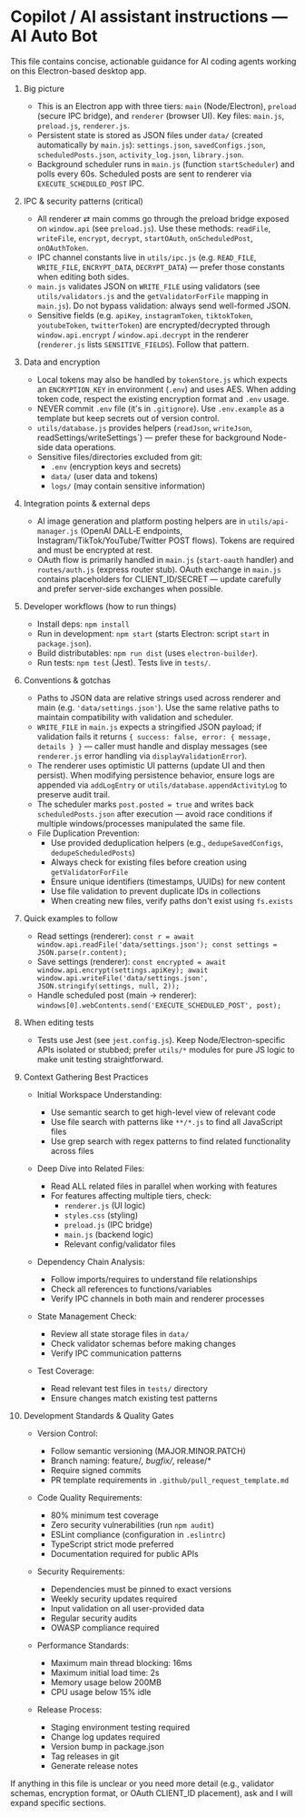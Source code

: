 <!-- .github/copilot-instructions.md -->

# Copilot / AI assistant instructions — AI Auto Bot

This file contains concise, actionable guidance for AI coding agents working on this Electron-based desktop app.

1. Big picture
   - This is an Electron app with three tiers: `main` (Node/Electron), `preload` (secure IPC bridge), and `renderer` (browser UI). Key files: `main.js`, `preload.js`, `renderer.js`.
   - Persistent state is stored as JSON files under `data/` (created automatically by `main.js`): `settings.json`, `savedConfigs.json`, `scheduledPosts.json`, `activity_log.json`, `library.json`.
   - Background scheduler runs in `main.js` (function `startScheduler`) and polls every 60s. Scheduled posts are sent to renderer via `EXECUTE_SCHEDULED_POST` IPC.

2. IPC & security patterns (critical)
   - All renderer ⇄ main comms go through the preload bridge exposed on `window.api` (see `preload.js`). Use these methods: `readFile`, `writeFile`, `encrypt`, `decrypt`, `startOAuth`, `onScheduledPost`, `onOAuthToken`.
   - IPC channel constants live in `utils/ipc.js` (e.g. `READ_FILE`, `WRITE_FILE`, `ENCRYPT_DATA`, `DECRYPT_DATA`) — prefer those constants when editing both sides.
   - `main.js` validates JSON on `WRITE_FILE` using validators (see `utils/validators.js` and the `getValidatorForFile` mapping in `main.js`). Do not bypass validation: always send well-formed JSON.
   - Sensitive fields (e.g. `apiKey`, `instagramToken`, `tiktokToken`, `youtubeToken`, `twitterToken`) are encrypted/decrypted through `window.api.encrypt` / `window.api.decrypt` in the renderer (`renderer.js` lists `SENSITIVE_FIELDS`). Follow that pattern.

3. Data and encryption
   - Local tokens may also be handled by `tokenStore.js` which expects an `ENCRYPTION_KEY` in environment (`.env`) and uses AES. When adding token code, respect the existing encryption format and `.env` usage.
   - NEVER commit `.env` file (it's in `.gitignore`). Use `.env.example` as a template but keep secrets out of version control.
   - `utils/database.js` provides helpers (`readJson`, `writeJson`, readSettings/writeSettings`) — prefer these for background Node-side data operations.
   - Sensitive files/directories excluded from git:
     - `.env` (encryption keys and secrets)
     - `data/` (user data and tokens)
     - `logs/` (may contain sensitive information)

4. Integration points & external deps
   - AI image generation and platform posting helpers are in `utils/api-manager.js` (OpenAI DALL‑E endpoints, Instagram/TikTok/YouTube/Twitter POST flows). Tokens are required and must be encrypted at rest.
   - OAuth flow is primarily handled in `main.js` (`start-oauth` handler) and `routes/auth.js` (express router stub). OAuth exchange in `main.js` contains placeholders for CLIENT_ID/SECRET — update carefully and prefer server-side exchanges when possible.

5. Developer workflows (how to run things)
   - Install deps: `npm install`
   - Run in development: `npm start` (starts Electron: script `start` in `package.json`).
   - Build distributables: `npm run dist` (uses `electron-builder`).
   - Run tests: `npm test` (Jest). Tests live in `tests/`.

6. Conventions & gotchas
   - Paths to JSON data are relative strings used across renderer and main (e.g. `'data/settings.json'`). Use the same relative paths to maintain compatibility with validation and scheduler.
   - `WRITE_FILE` in `main.js` expects a stringified JSON payload; if validation fails it returns `{ success: false, error: { message, details } }` — caller must handle and display messages (see `renderer.js` error handling via `displayValidationError`).
   - The renderer uses optimistic UI patterns (update UI and then persist). When modifying persistence behavior, ensure logs are appended via `addLogEntry` or `utils/database.appendActivityLog` to preserve audit trail.
   - The scheduler marks `post.posted = true` and writes back `scheduledPosts.json` after execution — avoid race conditions if multiple windows/processes manipulated the same file.
   - File Duplication Prevention:
     - Use provided deduplication helpers (e.g., `dedupeSavedConfigs`, `dedupeScheduledPosts`)
     - Always check for existing files before creation using `getValidatorForFile`
     - Ensure unique identifiers (timestamps, UUIDs) for new content
     - Use file validation to prevent duplicate IDs in collections
     - When creating new files, verify paths don't exist using `fs.exists`

7. Quick examples to follow
   - Read settings (renderer): `const r = await window.api.readFile('data/settings.json'); const settings = JSON.parse(r.content);`
   - Save settings (renderer): `const encrypted = await window.api.encrypt(settings.apiKey); await window.api.writeFile('data/settings.json', JSON.stringify(settings, null, 2));`
   - Handle scheduled post (main → renderer): `windows[0].webContents.send('EXECUTE_SCHEDULED_POST', post);`

8. When editing tests
   - Tests use Jest (see `jest.config.js`). Keep Node/Electron-specific APIs isolated or stubbed; prefer `utils/*` modules for pure JS logic to make unit testing straightforward.

9. Context Gathering Best Practices
   - Initial Workspace Understanding:
     - Use semantic search to get high-level view of relevant code
     - Use file search with patterns like `**/*.js` to find all JavaScript files
     - Use grep search with regex patterns to find related functionality across files

   - Deep Dive into Related Files:
     - Read ALL related files in parallel when working with features
     - For features affecting multiple tiers, check:
       - `renderer.js` (UI logic)
       - `styles.css` (styling)
       - `preload.js` (IPC bridge)
       - `main.js` (backend logic)
       - Relevant config/validator files

   - Dependency Chain Analysis:
     - Follow imports/requires to understand file relationships
     - Check all references to functions/variables
     - Verify IPC channels in both main and renderer processes

   - State Management Check:
     - Review all state storage files in `data/`
     - Check validator schemas before making changes
     - Verify IPC communication patterns

   - Test Coverage:
     - Read relevant test files in `tests/` directory
     - Ensure changes match existing test patterns

10. Development Standards & Quality Gates
    - Version Control:
      - Follow semantic versioning (MAJOR.MINOR.PATCH)
      - Branch naming: feature/_, bugfix/_, release/\*
      - Require signed commits
      - PR template requirements in `.github/pull_request_template.md`

    - Code Quality Requirements:
      - 80% minimum test coverage
      - Zero security vulnerabilities (run `npm audit`)
      - ESLint compliance (configuration in `.eslintrc`)
      - TypeScript strict mode preferred
      - Documentation required for public APIs

    - Security Requirements:
      - Dependencies must be pinned to exact versions
      - Weekly security updates required
      - Input validation on all user-provided data
      - Regular security audits
      - OWASP compliance required

    - Performance Standards:
      - Maximum main thread blocking: 16ms
      - Maximum initial load time: 2s
      - Memory usage below 200MB
      - CPU usage below 15% idle

    - Release Process:
      - Staging environment testing required
      - Change log updates required
      - Version bump in package.json
      - Tag releases in git
      - Generate release notes

If anything in this file is unclear or you need more detail (e.g., validator schemas, encryption format, or OAuth CLIENT_ID placement), ask and I will expand specific sections.
